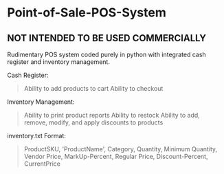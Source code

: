 # Point-of-Sale-POS-System
## NOT INTENDED TO BE USED COMMERCIALLY ##

Rudimentary POS system coded purely in python with integrated cash register and inventory management.

Cash Register:
   > Ability to add products to cart
   > Ability to checkout

Inventory Management:
   > Ability to print product reports
   > Ability to restock
   > Ability to add, remove, modify, and apply discounts to products
  

inventory.txt Format:
  > ProductSKU, 'ProductName', Category, Quantity, Minimum Quantity, Vendor Price, MarkUp-Percent, Regular Price, Discount-Percent, CurrentPrice
